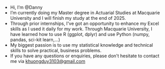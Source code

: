 - Hi, I’m @Danny
- I’m currently doing my Master degree in Actuarial Studies at Macquarie University and I will finish my study at the end of 2025.
- Through prior internships, I've got an opportunity to enhance my Excel skills as I used it daily for my work. Through Macquarie University, I have learned how to use R (ggplot, dplyr) and use Python (numpy, pandas, sci-kit learn,...)
-  My biggest passion is to use my statistical knowledge and technical skills to solve practical, business problems.
-  If you have any questions or enquiries, please don't hesitate to contact me via khuongduy3103@gmail.com   

<!---
Danny-vo/Danny-vo is a ✨ special ✨ repository because its `README.md` (this file) appears on your GitHub profile.
You can click the Preview link to take a look at your changes.
--->
